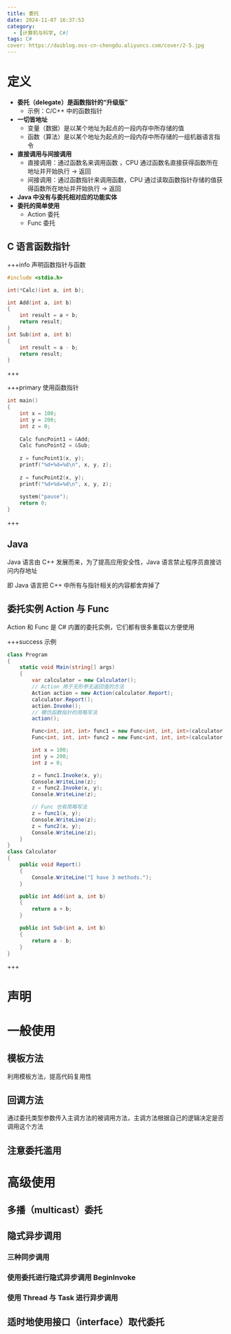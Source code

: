 ```yaml
---
title: 委托
date: 2024-11-07 16:37:53
category:
  - [计算机与科学, C#]
tags: C#
cover: https://daiblog.oss-cn-chengdu.aliyuncs.com/cover/2-5.jpg
---
```


# 定义

- **委托（delegate）是函数指针的“升级版”**
  - 示例：C/C++ 中的函数指针
- **一切皆地址**
  - 变量（数据）是以某个地址为起点的一段内存中所存储的值
  - 函数（算法）是以某个地址为起点的一段内存中所存储的一组机器语言指令
- **直接调用与间接调用**
  - 直接调用：通过函数名来调用函数    ，CPU 通过函数名直接获得函数所在地址并开始执行 -> 返回
  - 间接调用：通过函数指针来调用函数，CPU 通过读取函数指针存储的值获得函数所在地址并开始执行 -> 返回
- **Java 中没有与委托相对应的功能实体**
- **委托的简单使用**
  - Action 委托
  - Func 委托

## C 语言函数指针

+++info 声明函数指针与函数

```c
#include <stdio.h>

int(*Calc)(int a, int b);

int Add(int a, int b)
{
    int result = a + b;
    return result;
}
int Sub(int a, int b)
{
    int result = a - b;
    return result;
}
```

+++

+++primary 使用函数指针

```c
int main()
{
    int x = 100;
    int y = 200;
    int z = 0;
    
    Calc funcPoint1 = &Add;
    Calc funcPoint2 = &Sub;
    
    z = funcPoint1(x, y);
    printf("%d+%d=%d\n", x, y, z);
    
    z = funcPoint2(x, y);
    printf("%d+%d=%d\n", x, y, z);
    
    system("pause");
    return 0;
}
```

+++

## Java

Java 语言由 C++ 发展而来，为了提高应用安全性，Java 语言禁止程序员直接访问内存地址

即 Java 语言把 C++ 中所有与指针相关的内容都舍弃掉了

## 委托实例 Action 与 Func

Action 和 Func 是 C# 内置的委托实例，它们都有很多重载以方便使用

+++success 示例

```csharp
class Program
{
    static void Main(string[] args)
    {
        var calculator = new Calculator();
        // Action 用于无形参无返回值的方法
        Action action = new Action(calculator.Report);
        calculator.Report();
        action.Invoke();
        // 模仿函数指针的简略写法
        action();

        Func<int, int, int> func1 = new Func<int, int, int>(calculator.Add);
        Func<int, int, int> func2 = new Func<int, int, int>(calculator.Sub);

        int x = 100;
        int y = 200;
        int z = 0;

        z = func1.Invoke(x, y);
        Console.WriteLine(z);
        z = func2.Invoke(x, y);
        Console.WriteLine(z);

        // Func 也有简略写法
        z = func1(x, y);
        Console.WriteLine(z);
        z = func2(x, y);
        Console.WriteLine(z);
    }
}
class Calculator
{
    public void Report()
    {
        Console.WriteLine("I have 3 methods.");
    }

    public int Add(int a, int b)
    {
        return a + b;
    }

    public int Sub(int a, int b)
    {
        return a - b;
    }
}
```

+++

# 声明



# 一般使用

## 模板方法

利用模板方法，提高代码复用性

## 回调方法

通过委托类型参数传入主调方法的被调用方法，主调方法根据自己的逻辑决定是否调用这个方法

## 注意委托滥用

# 高级使用

## 多播（multicast）委托



## 隐式异步调用

### 三种同步调用



### 使用委托进行隐式异步调用 BeginInvoke



### 使用 Thread 与 Task 进行异步调用



## 适时地使用接口（interface）取代委托
